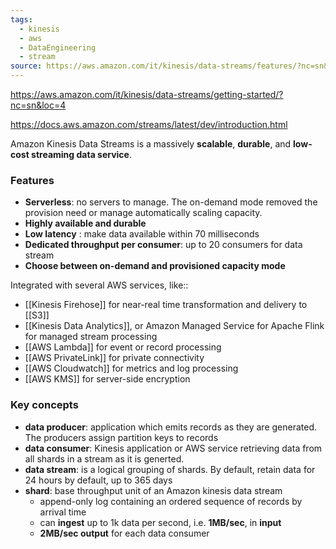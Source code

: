 ```yaml
---
tags:
  - kinesis
  - aws
  - DataEngineering
  - stream
source: https://aws.amazon.com/it/kinesis/data-streams/features/?nc=sn&loc=2
---
```

https://aws.amazon.com/it/kinesis/data-streams/getting-started/?nc=sn&loc=4

https://docs.aws.amazon.com/streams/latest/dev/introduction.html

Amazon Kinesis Data Streams is a massively **scalable**, **durable**, and **low-cost streaming data service**. 

### Features

- **Serverless**: no servers to manage. The on-demand mode removed the provision need or manage automatically scaling capacity. 
- **Highly available and durable**
- **Low latency** : make data available within 70 milliseconds
- **Dedicated throughput per consumer**: up to 20 consumers for data stream
- **Choose between on-demand and provisioned capacity mode**

Integrated with several AWS services, like::
* [[Kinesis Firehose]] for near-real time transformation and delivery to [[S3]]
* [[Kinesis Data Analytics]], or Amazon Managed Service for Apache Flink for managed stream processing
* [[AWS Lambda]] for event or record processing
* [[AWS PrivateLink]] for private connectivity
* [[AWS Cloudwatch]] for metrics and log processing
* [[AWS KMS]] for server-side encryption

### Key concepts

* **data producer**: application which emits records as they are generated. The producers assign partition keys to records
* **data consumer**: Kinesis application or AWS service retrieving data from all shards in a stream as it is generted. 
* **data stream**: is a logical grouping of shards. By default, retain data for 24 hours by default, up to 365 days
* **shard**: base throughput unit of an Amazon kinesis data stream
	* append-only log containing an ordered sequence of records by arrival time
	* can **ingest** up to 1k data per second, i.e. **1MB/sec**, in **input**
	* **2MB/sec output** for each data consumer 